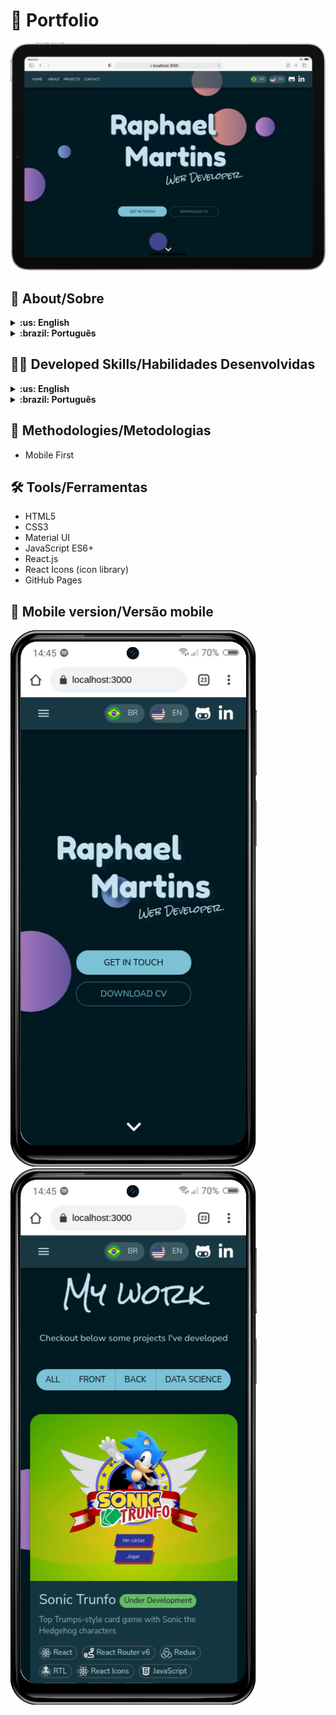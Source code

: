 # :necktie: Portfolio

![Desktop preview](./imgs/tablet-preview.png)

## :page_with_curl: About/Sobre

<details>
  <summary markdown="span"><strong>:us: English</strong></summary><br />

My personal portfolio. Developed with React and Material UI.

[Click here](https://raphaelalmeidamartins.github.io/) to check out the final version of the project on your browser.
<br />
</details>

<details>
  <summary markdown="span"><strong>:brazil: Português</strong></summary><br />

Meu portfólio pessoal. Desenvolvido em React e Material UI.

[Clique aqui](https://raphaelalmeidamartins.github.io/) para conferir a versão final do projeto no seu navegador.
<br />
</details>

## :man_technologist: Developed Skills/Habilidades Desenvolvidas

<details>
  <summary markdown="span"><strong>:us: English</strong></summary><br />

* Develop a React application using the Material UI framework
<br />

</details>

<details>
  <summary markdown="span"><strong>:brazil: Português</strong></summary><br />

* Desenvolver uma aplicação React com o Material UI framework
<br />

</details>

## :memo: Methodologies/Metodologias

* Mobile First

## :hammer_and_wrench: Tools/Ferramentas

* HTML5
* CSS3
* Material UI
* JavaScript ES6+
* React.js
* React Icons (icon library)
* GitHub Pages

## :iphone: Mobile version/Versão mobile

![Mobile](./imgs/mobile-preview.png)
![Mobile](./imgs/mobile-preview2.png)
